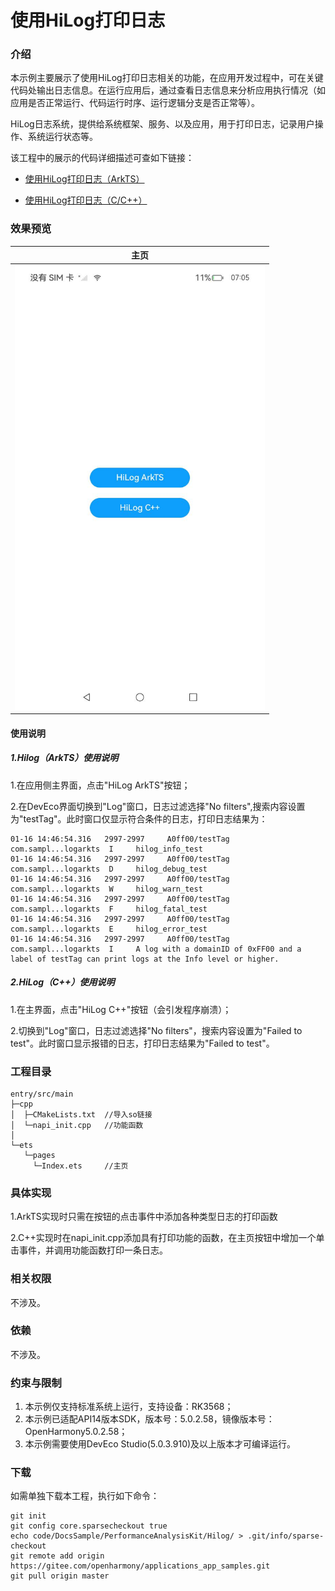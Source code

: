# 使用HiLog打印日志

###  介绍

本示例主要展示了使用HiLog打印日志相关的功能，在应用开发过程中，可在关键代码处输出日志信息。在运行应用后，通过查看日志信息来分析应用执行情况（如应用是否正常运行、代码运行时序、运行逻辑分支是否正常等）。

HiLog日志系统，提供给系统框架、服务、以及应用，用于打印日志，记录用户操作、系统运行状态等。

该工程中的展示的代码详细描述可查如下链接：

- [使用HiLog打印日志（ArkTS）](https://docs.openharmony.cn/pages/v5.0/zh-cn/application-dev/dfx/hilog-guidelines-arkts.md)

- [使用HiLog打印日志（C/C++）](https://docs.openharmony.cn/pages/v5.0/zh-cn/application-dev/dfx/hilog-guidelines-ndk.md)

###  效果预览

|                             主页                             |
| :----------------------------------------------------------: |
| <img src="./screenshots/Screenshot_20250219094412587.jpeg" alt="z" width = "400" /> |

#### 使用说明

##### 1.Hilog（ArkTS）使用说明

1.在应用侧主界面，点击"HiLog ArkTS"按钮；

2.在DevEco界面切换到"Log"窗口，日志过滤选择"No filters",搜索内容设置为"testTag"。此时窗口仅显示符合条件的日志，打印日志结果为：

```
01-16 14:46:54.316   2997-2997     A0ff00/testTag                  com.sampl...logarkts  I     hilog_info_test
01-16 14:46:54.316   2997-2997     A0ff00/testTag                  com.sampl...logarkts  D     hilog_debug_test
01-16 14:46:54.316   2997-2997     A0ff00/testTag                  com.sampl...logarkts  W     hilog_warn_test
01-16 14:46:54.316   2997-2997     A0ff00/testTag                  com.sampl...logarkts  F     hilog_fatal_test
01-16 14:46:54.316   2997-2997     A0ff00/testTag                  com.sampl...logarkts  E     hilog_error_test
01-16 14:46:54.316   2997-2997     A0ff00/testTag                  com.sampl...logarkts  I     A log with a domainID of 0xFF00 and a label of testTag can print logs at the Info level or higher.
```

##### 2.HiLog（C++）使用说明

1.在主界面，点击"HiLog C++"按钮（会引发程序崩溃）；

2.切换到"Log"窗口，日志过滤选择"No filters"，搜索内容设置为"Failed to test"。此时窗口显示报错的日志，打印日志结果为"Failed to test"。

###  工程目录

```
entry/src/main
├─cpp
│  ├─CMakeLists.txt  //导入so链接
│  └─napi_init.cpp   //功能函数
│
└─ets
   └─pages
     └─Index.ets     //主页

```

###  具体实现

1.ArkTS实现时只需在按钮的点击事件中添加各种类型日志的打印函数

2.C++实现时在napi_init.cpp添加具有打印功能的函数，在主页按钮中增加一个单击事件，并调用功能函数打印一条日志。

###  相关权限

不涉及。

###  依赖

不涉及。

###  约束与限制

1. 本示例仅支持标准系统上运行，支持设备：RK3568；
2. 本示例已适配API14版本SDK，版本号：5.0.2.58，镜像版本号：OpenHarmony5.0.2.58；
3. 本示例需要使用DevEco Studio(5.0.3.910)及以上版本才可编译运行。

### 下载

如需单独下载本工程，执行如下命令：

```
git init
git config core.sparsecheckout true
echo code/DocsSample/PerformanceAnalysisKit/Hilog/ > .git/info/sparse-checkout
git remote add origin https://gitee.com/openharmony/applications_app_samples.git
git pull origin master
```
